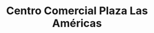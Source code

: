 ---
title: "Centro Comercial Plaza Las Américas"
url: /caracas/centro-comercial-plaza-las-americas/
shop: centro comercial
---